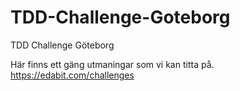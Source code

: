 # TDD-Challenge-Goteborg
TDD Challenge Göteborg

Här finns ett gäng utmaningar som vi kan titta på.
https://edabit.com/challenges
